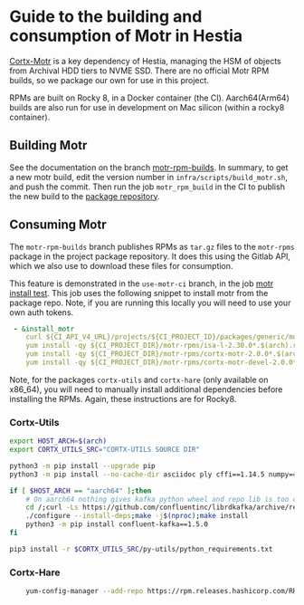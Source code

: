 # Guide to the building and consumption of Motr in Hestia

[Cortx-Motr](https://github.com/Seagate/cortx-motr) is a key dependency of Hestia,
managing the HSM of objects from Archival HDD tiers to NVME SSD. There are no
official Motr RPM builds, so we package our own for use in this project.

RPMs are built on Rocky 8, in a Docker container (the CI). Aarch64(Arm64) builds
are also run for use in development on Mac silicon (within a rocky8 container).

## Building Motr

See the documentation on the branch [motr-rpm-builds](https://git.ichec.ie/io-sea-internal/hestia/-/blob/motr-rpm-builds/README.md).
In summary, to get a new motr build, edit the version number in 
`infra/scripts/build_motr.sh`, and push the commit. Then run the job `motr_rpm_build`
in the CI to publish the new build to the [package repository](https://git.ichec.ie/io-sea-internal/hestia/-/packages/33). 

## Consuming Motr

The `motr-rpm-builds` branch publishes RPMs as `tar.gz` files to the `motr-rpms` 
package in the project package repository. It does this using the Gitlab API, which 
we also use to download these files for consumption. 

This feature is demonstrated in the `use-motr-ci` branch, in the job 
[motr install test](https://git.ichec.ie/io-sea-internal/hestia/-/packages/33).
This job uses the following snippet to install motr from the package repo. Note, if 
you are running this locally you will need to use your own auth tokens. 

``` yaml
 - &install_motr
    curl ${CI_API_V4_URL}/projects/${CI_PROJECT_ID}/packages/generic/motr-rpms/1.0.0/motr-rpms-$(arch).tar.gz | tar xz;
    yum install -qy ${CI_PROJECT_DIR}/motr-rpms/isa-l-2.30.0*.$(arch).rpm;
    yum install -qy ${CI_PROJECT_DIR}/motr-rpms/cortx-motr-2.0.0*.$(arch).rpm;
    yum install -qy ${CI_PROJECT_DIR}/motr-rpms/cortx-motr-devel-2.0.0*.$(arch).rpm;

```

Note, for the packages `cortx-utils` and `cortx-hare` (only available on x86_64), you 
will need to manually install additional dependencies before installing the RPMs. 
Again, these instructions are for Rocky8.

### Cortx-Utils

```bash
export HOST_ARCH=$(arch)
export CORTX_UTILS_SRC="CORTX-UTILS SOURCE DIR"

python3 -m pip install --upgrade pip
python3 -m pip install --no-cache-dir asciidoc ply cffi==1.14.5 numpy==1.19.5

if [ $HOST_ARCH == "aarch64" ];then
    # On aarch64 nothing gives kafka python wheel and repo lib is too old, so need to build.
    cd /;curl -Ls https://github.com/confluentinc/librdkafka/archive/refs/tags/v1.5.0.tar.gz | tar xz;cd librdkafka-1.5.0;
    ./configure --install-deps;make -j$(nproc);make install
    python3 -m pip install confluent-kafka==1.5.0
fi 

pip3 install -r $CORTX_UTILS_SRC/py-utils/python_requirements.txt

```

### Cortx-Hare

```bash
    yum-config-manager --add-repo https://rpm.releases.hashicorp.com/RHEL/hashicorp.repo # Provides consul dependency
```